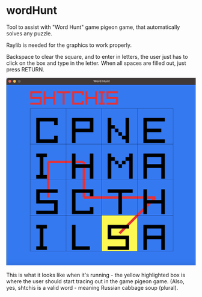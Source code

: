 # wordHunt
Tool to assist with "Word Hunt" game pigeon game, that automatically solves any puzzle.

Raylib is needed for the graphics to work properly.

Backspace to clear the square, and to enter in letters, the user just has to click on the box and type in the letter. When all spaces are filled out,
just press RETURN.

![Image of the game in action](https://github.com/DmitriiPavlov/wordHunt/blob/main/Screenshot%202023-07-17%20at%208.25.09%20PM.png)

This is what it looks like when it's running - the yellow highlighted box is where the user should start tracing out in the game pigeon game.
(Also, yes, shtchis is a valid word - meaning Russian cabbage soup (plural).
